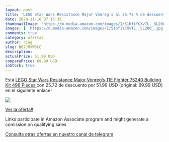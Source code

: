 ```yaml
---
layout: post
title: 'LEGO Star Wars Resistance Major Vonreg’s al 25.72 % de descuento'
date: 2020-11-16 07:15:35
thumbnailImage: 'https://m.media-amazon.com/images/I/51hfiYCXvTL._SL200_.jpg'
images: [ 'https://m.media-amazon.com/images/I/51hfiYCXvTL._SL200_.jpg' ]
comments: true
category: ofertas
author: ring
slug: B07JMXW5CC
description:
actualPrice: 51.99 USD
comparePrice: 69.99 USD
inStock: true
---
```


Está [LEGO Star Wars Resistance Major Vonreg’s TIE Fighter 75240 Building Kit  496 Pieces ](https://www.amazon.com/dp/B07JMXW5CC/?tag=redken08-20) con 25.72 de descuento por 51.99 USD (original: 69.99 USD) en el siguiente enlace!

[![](https://m.media-amazon.com/images/I/51hfiYCXvTL._SL200_.jpg)](https://www.amazon.com/dp/B07JMXW5CC/?tag=redken08-20)

[Ver la oferta!!](https://www.amazon.com/dp/B07JMXW5CC/?tag=redken08-20)

Links participate in Amazon Associate program and might generate a comission on qualifying sales

[Consulta otras ofertas en nuestro canal de telegram](https://t.me/s/ofertas25)
